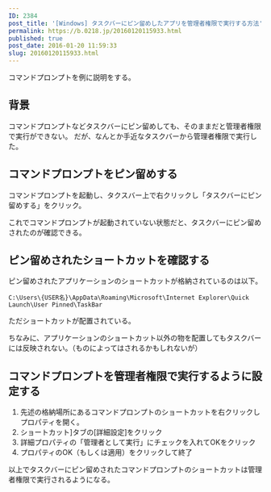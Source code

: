 ```yaml
---
ID: 2384
post_title: '[Windows] タスクバーにピン留めしたアプリを管理者権限で実行する方法'
permalink: https://b.0218.jp/20160120115933.html
published: true
post_date: 2016-01-20 11:59:33
slug: 20160120115933.html
---
```

コマンドプロンプトを例に説明をする。
<!--more-->
<h2>背景</h2>
コマンドプロンプトなどタスクバーにピン留めしても、そのままだと管理者権限で実行ができない。
だが、なんとか手近なタスクバーから管理者権限で実行した。

<h2>コマンドプロンプトをピン留めする</h2>
コマンドプロンプトを起動し、タクスバー上で右クリックし「タスクバーにピン留めする」をクリック。

これでコマンドプロンプトが起動されていない状態だと、タスクバーにピン留めされたのが確認できる。

<h2>ピン留めされたショートカットを確認する</h2>
ピン留めされたアプリケーションのショートカットが格納されているのは以下。
<pre><code>C:\Users\{USER名}\AppData\Roaming\Microsoft\Internet Explorer\Quick Launch\User Pinned\TaskBar</code></pre>
ただショートカットが配置されている。

ちなみに、アプリケーションのショートカット以外の物を配置してもタスクバーには反映されない。（ものによってはされるかもしれないが）

<h2>コマンドプロンプトを管理者権限で実行するように設定する</h2>

<ol>
<li>先述の格納場所にあるコマンドプロンプトのショートカットを右クリックしプロパティを開く。</li>
<li>ショートカット]タブの[詳細設定]をクリック</li>
<li>詳細プロパティの「管理者として実行」にチェックを入れてOKをクリック</li>
<li>プロパティのOK（もしくは適用）をクリックして終了</li>
</ol>

以上でタスクバーにピン留めされたコマンドプロンプトのショートカットは管理者権限で実行されるようになる。